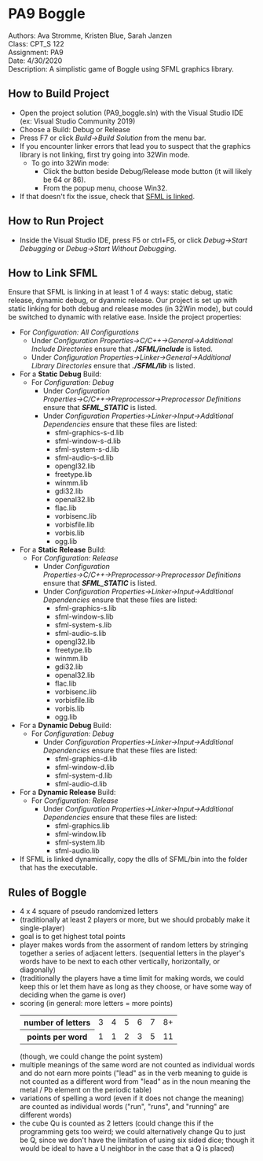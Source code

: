 # PA9 Boggle
Authors: Ava Stromme, Kristen Blue, Sarah Janzen </br>
Class: CPT_S 122 </br>
Assignment: PA9 </br>
Date: 4/30/2020 </br>
Description: A simplistic game of Boggle using SFML graphics library.

## How to Build Project
- Open the project solution (PA9_boggle.sln) with the Visual Studio IDE (ex: Visual Studio Community 2019)
- Choose a Build: Debug or Release
- Press F7 or click <i>Build&rarr;Build Solution</i> from the menu bar.
- If you encounter linker errors that lead you to suspect that the graphics library is not linking, first try going into 32Win mode.  
  - To go into 32Win mode:
    - Click the button beside Debug/Release mode button (it will likely be 64 or 86). 
    - From the popup menu, choose Win32.
- If that doesn't fix the issue, check that <a href="#SFML">SFML is linked</a>.

## How to Run Project
- Inside the Visual Studio IDE, press F5 or ctrl+F5, or click <i>Debug&rarr;Start Debugging</i> or <i>Debug&rarr;Start Without Debugging</i>.

## <div id="SFML">How to Link SFML</div>
Ensure that SFML is linking in at least 1 of 4 ways: static debug, static release, dynamic debug, or dyanmic release. Our project is set up with static linking for both debug and release modes (in 32Win mode), but could be switched to dynamic with relative ease. Inside the project properties:
- For <i>Configuration: All Configurations</i>
  - Under <i>Configuration Properties&rarr;C/C++&rarr;General&rarr;Additional Include Directories</i> ensure that <i><b>./SFML/include</b></i> is listed.
  - Under <i>Configuration Properties&rarr;Linker&rarr;General&rarr;Additional Library Directories</i> ensure that <i><b>./SFML/lib</b></i> is listed.
- For a <b>Static Debug</b> Build:
  - For <i>Configuration: Debug</i>
    - Under <i>Configuration Properties&rarr;C/C++&rarr;Preprocessor&rarr;Preprocessor Definitions</i> ensure that <b><i>SFML_STATIC</i></b> is listed.
    - Under <i>Configuration Properties&rarr;Linker&rarr;Input&rarr;Additional Dependencies</i> ensure that these files are listed:
      - sfml-graphics-s-d.lib
      - sfml-window-s-d.lib
      - sfml-system-s-d.lib
      - sfml-audio-s-d.lib
      - opengl32.lib
      - freetype.lib
      - winmm.lib
      - gdi32.lib
      - openal32.lib
      - flac.lib
      - vorbisenc.lib
      - vorbisfile.lib
      - vorbis.lib
      - ogg.lib
- For a <b>Static Release</b> Build:
  - For <i>Configuration: Release</i>
    - Under <i>Configuration Properties&rarr;C/C++&rarr;Preprocessor&rarr;Preprocessor Definitions</i> ensure that <b><i>SFML_STATIC</i></b> is listed.
    - Under <i>Configuration Properties&rarr;Linker&rarr;Input&rarr;Additional Dependencies</i> ensure that these files are listed:
      - sfml-graphics-s.lib
      - sfml-window-s.lib
      - sfml-system-s.lib
      - sfml-audio-s.lib
      - opengl32.lib
      - freetype.lib
      - winmm.lib
      - gdi32.lib
      - openal32.lib
      - flac.lib
      - vorbisenc.lib
      - vorbisfile.lib
      - vorbis.lib
      - ogg.lib
- For a <b>Dynamic Debug</b> Build:
  - For <i>Configuration: Debug</i>
    - Under <i>Configuration Properties&rarr;Linker&rarr;Input&rarr;Additional Dependencies</i> ensure that these files are listed:
      - sfml-graphics-d.lib
      - sfml-window-d.lib
      - sfml-system-d.lib
      - sfml-audio-d.lib
- For a <b>Dynamic Release</b> Build:
  - For <i>Configuration: Release</i>
    - Under <i>Configuration Properties&rarr;Linker&rarr;Input&rarr;Additional Dependencies</i> ensure that these files are listed:
      - sfml-graphics.lib
      - sfml-window.lib
      - sfml-system.lib
      - sfml-audio.lib
- If SFML is linked dynamically, copy the dlls of SFML/bin into the folder that has the executable.

## Rules of Boggle
- 4 x 4 square of pseudo randomized letters
- (traditionally at least 2 players or more, but we should probably make it single-player)
- goal is to get highest total points
- player makes words from the assorment of random letters by stringing
  together a series of adjacent letters.
  (sequential letters in the player's words have to be next to each other 
  vertically, horizontally, or diagonally) 
- (traditionally the players have a time limit for making words, we could 
  keep this or let them have as long as they choose, or have some way of 
  deciding when the game is over)
- scoring (in general: more letters = more points)</br>
  <table>
  <tr><th>number of letters</th><td>3</td><td>4</td><td>5</td><td>6</td><td>7</td><td>8+</td></tr>
  <tr><th>points per word</th><td>1</td><td>1</td><td>2</td><td>3</td><td>5</td><td>11</td></tr>
  </table> (though, we could change the point system)
- multiple meanings of the same word are not counted as individual words and 
  do not earn more points ("lead" as in the verb meaning to guide is not 
  counted as a different word from "lead" as in the noun meaning the metal 
  / Pb element on the periodic table)
- variations of spelling a word (even if it does not change the meaning) are 
  counted as individual words ("run", "runs", and "running" are different words)
- the cube Qu is counted as 2 letters
  (could change this if the programming gets too weird; 
  we could alternatively change Qu to just be Q, since we don't have the limitation
  of using six sided dice; though it would be ideal to have a U neighbor in
  the case that a Q is placed)
